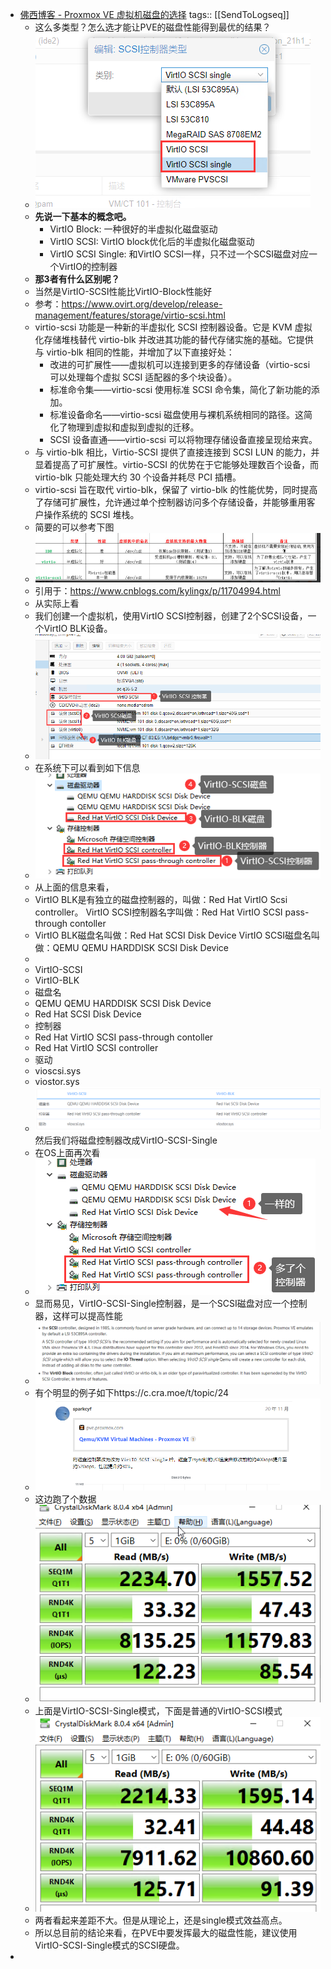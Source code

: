 - [佛西博客 - Proxmox VE 虚拟机磁盘的选择](https://foxi.buduanwang.vip/virtualization/1214.html/)
  tags:: [[SendToLogseq]]
	- 这么多类型？怎么选才能让PVE的磁盘性能得到最优的结果？
	- ![image.png](../assets/image_1722481884861_0.png)
	- **先说一下基本的概念吧。**
		- VirtIO Block:
		  一种很好的半虚拟化磁盘驱动
		- VirtIO SCSI:
		  VirtIO block优化后的半虚拟化磁盘驱动
		- VirtIO SCSI Single:
		  和VirtIO SCSI一样，只不过一个SCSI磁盘对应一个VirtIO的控制器
	- **那3者有什么区别呢？**
	- 当然是VirtIO-SCSI性能比VirtIO-Block性能好
	- 参考：https://www.ovirt.org/develop/release-management/features/storage/virtio-scsi.html
	- virtio-scsi 功能是一种新的半虚拟化 SCSI 控制器设备。它是 KVM 虚拟化存储堆栈替代 virtio-blk 并改进其功能的替代存储实施的基础。它提供与 virtio-blk 相同的性能，并增加了以下直接好处：
		- 改进的可扩展性——虚拟机可以连接到更多的存储设备（virtio-scsi 可以处理每个虚拟 SCSI 适配器的多个块设备）。
		- 标准命令集——virtio-scsi 使用标准 SCSI 命令集，简化了新功能的添加。
		- 标准设备命名——virtio-scsi 磁盘使用与裸机系统相同的路径。这简化了物理到虚拟和虚拟到虚拟的迁移。
		- SCSI 设备直通——virtio-scsi 可以将物理存储设备直接呈现给来宾。
	- 与 virtio-blk 相比，Virtio-SCSI 提供了直接连接到 SCSI LUN 的能力，并显着提高了可扩展性。virtio-SCSI 的优势在于它能够处理数百个设备，而 virtio-blk 只能处理大约 30 个设备并耗尽 PCI 插槽。
	- virtio-scsi 旨在取代 virtio-blk，保留了 virtio-blk 的性能优势，同时提高了存储可扩展性，允许通过单个控制器访问多个存储设备，并能够重用客户操作系统的 SCSI 堆栈。
	- 简要的可以参考下图
	- ![image.png](../assets/image_1722481894407_0.png)
	- 引用于：https://www.cnblogs.com/kylingx/p/11704994.html
	- 从实际上看
	- 我们创建一个虚拟机，使用VirtIO SCSI控制器，创建了2个SCSI设备，一个VirtIO BLK设备。
	- ![image.png](../assets/image_1722481906138_0.png)
	- 在系统下可以看到如下信息
	- ![image.png](../assets/image_1722481917569_0.png)
	- 从上面的信息来看，
	- VirtIO BLK是有独立的磁盘控制器的，叫做：Red Hat VirtIO Scsi controller。
	  VirtIO SCSI控制器名字叫做：Red Hat VirtIO SCSI pass-through contoller
	- VirtIO BLK磁盘名叫做：Red Hat SCSI Disk Device
	  VirtIO SCSI磁盘名叫做：QEMU QEMU HARDDISK SCSI Disk Device
	-
	- VirtIO-SCSI
	- VirtIO-BLK
	- 磁盘名
	- QEMU QEMU HARDDISK SCSI Disk Device
	- Red Hat SCSI Disk Device
	- 控制器
	- Red Hat VirtIO SCSI pass-through contoller
	- Red Hat VirtIO SCSI controller
	- 驱动
	- vioscsi.sys
	- viostor.sys
	- ![image.png](../assets/image_1722482174156_0.png) 然后我们将磁盘控制器改成VirtIO-SCSI-Single
	- 在OS上面再次看
	- ![image.png](../assets/image_1722481932043_0.png)
	- 显而易见，VirtIO-SCSI-Single控制器，是一个SCSI磁盘对应一个控制器，这样可以提高性能
	- ![image.png](../assets/image_1722481945060_0.png)
	- 有个明显的例子如下https://c.cra.moe/t/topic/24
	- ![image.png](../assets/image_1722481954724_0.png)
	- 这边跑了个数据
	- ![image.png](../assets/image_1722481965760_0.png)
	- 上面是VirtIO-SCSI-Single模式，下面是普通的VirtIO-SCSI模式
	- ![image.png](../assets/image_1722481975586_0.png)
	- 两者看起来差距不大。但是从理论上，还是single模式效益高点。
	- 所以总目前的结论来看，在PVE中要发挥最大的磁盘性能，建议使用VirtIO-SCSI-Single模式的SCSI硬盘。
-